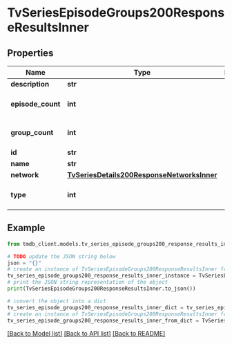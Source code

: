 # TvSeriesEpisodeGroups200ResponseResultsInner


## Properties

Name | Type | Description | Notes
------------ | ------------- | ------------- | -------------
**description** | **str** |  | [optional] 
**episode_count** | **int** |  | [optional] [default to 0]
**group_count** | **int** |  | [optional] [default to 0]
**id** | **str** |  | [optional] 
**name** | **str** |  | [optional] 
**network** | [**TvSeriesDetails200ResponseNetworksInner**](TvSeriesDetails200ResponseNetworksInner.md) |  | [optional] 
**type** | **int** |  | [optional] [default to 0]

## Example

```python
from tmdb_client.models.tv_series_episode_groups200_response_results_inner import TvSeriesEpisodeGroups200ResponseResultsInner

# TODO update the JSON string below
json = "{}"
# create an instance of TvSeriesEpisodeGroups200ResponseResultsInner from a JSON string
tv_series_episode_groups200_response_results_inner_instance = TvSeriesEpisodeGroups200ResponseResultsInner.from_json(json)
# print the JSON string representation of the object
print(TvSeriesEpisodeGroups200ResponseResultsInner.to_json())

# convert the object into a dict
tv_series_episode_groups200_response_results_inner_dict = tv_series_episode_groups200_response_results_inner_instance.to_dict()
# create an instance of TvSeriesEpisodeGroups200ResponseResultsInner from a dict
tv_series_episode_groups200_response_results_inner_from_dict = TvSeriesEpisodeGroups200ResponseResultsInner.from_dict(tv_series_episode_groups200_response_results_inner_dict)
```
[[Back to Model list]](../README.md#documentation-for-models) [[Back to API list]](../README.md#documentation-for-api-endpoints) [[Back to README]](../README.md)


